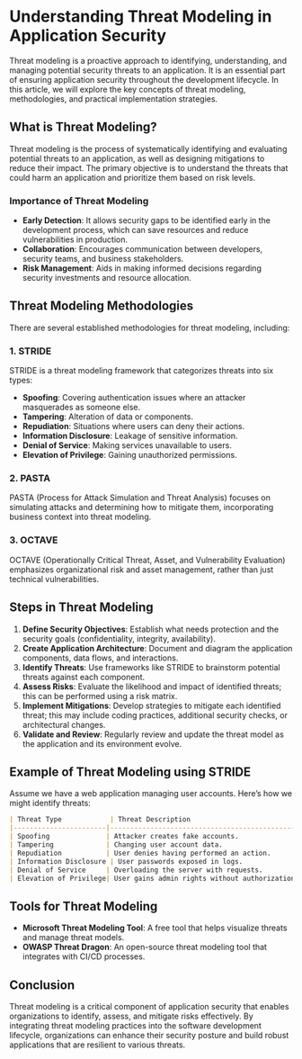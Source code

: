 # Understanding Threat Modeling in Application Security

Threat modeling is a proactive approach to identifying, understanding, and managing potential security threats to an application. It is an essential part of ensuring application security throughout the development lifecycle. In this article, we will explore the key concepts of threat modeling, methodologies, and practical implementation strategies.

## What is Threat Modeling?

Threat modeling is the process of systematically identifying and evaluating potential threats to an application, as well as designing mitigations to reduce their impact. The primary objective is to understand the threats that could harm an application and prioritize them based on risk levels.

### Importance of Threat Modeling
- **Early Detection**: It allows security gaps to be identified early in the development process, which can save resources and reduce vulnerabilities in production.
- **Collaboration**: Encourages communication between developers, security teams, and business stakeholders.
- **Risk Management**: Aids in making informed decisions regarding security investments and resource allocation.

## Threat Modeling Methodologies
There are several established methodologies for threat modeling, including:

### 1. STRIDE
STRIDE is a threat modeling framework that categorizes threats into six types:
- **Spoofing**: Covering authentication issues where an attacker masquerades as someone else.
- **Tampering**: Alteration of data or components.
- **Repudiation**: Situations where users can deny their actions.
- **Information Disclosure**: Leakage of sensitive information.
- **Denial of Service**: Making services unavailable to users.
- **Elevation of Privilege**: Gaining unauthorized permissions.

### 2. PASTA
PASTA (Process for Attack Simulation and Threat Analysis) focuses on simulating attacks and determining how to mitigate them, incorporating business context into threat modeling.

### 3. OCTAVE
OCTAVE (Operationally Critical Threat, Asset, and Vulnerability Evaluation) emphasizes organizational risk and asset management, rather than just technical vulnerabilities.

## Steps in Threat Modeling
1. **Define Security Objectives**: Establish what needs protection and the security goals (confidentiality, integrity, availability).
2. **Create Application Architecture**: Document and diagram the application components, data flows, and interactions.
3. **Identify Threats**: Use frameworks like STRIDE to brainstorm potential threats against each component.
4. **Assess Risks**: Evaluate the likelihood and impact of identified threats; this can be performed using a risk matrix.
5. **Implement Mitigations**: Develop strategies to mitigate each identified threat; this may include coding practices, additional security checks, or architectural changes.
6. **Validate and Review**: Regularly review and update the threat model as the application and its environment evolve.

## Example of Threat Modeling using STRIDE
Assume we have a web application managing user accounts. Here’s how we might identify threats:

```markdown
| Threat Type            | Threat Description                                           | Mitigation Strategies                           |
|-----------------------|------------------------------------------------------------|------------------------------------------------|
| Spoofing              | Attacker creates fake accounts.                             | Implement strong authentication and CAPTCHA.    |
| Tampering             | Changing user account data.                                 | Use data integrity checks and logging.         |
| Repudiation           | User denies having performed an action.                     | Implement logging and digital signatures.      |
| Information Disclosure | User passwords exposed in logs.                             | Use secure logging practices and encryption.    |
| Denial of Service     | Overloading the server with requests.                       | Rate limiting and automated traffic management. |
| Elevation of Privilege| User gains admin rights without authorization.              | Employ the principle of least privilege.        |
```

## Tools for Threat Modeling
- **Microsoft Threat Modeling Tool**: A free tool that helps visualize threats and manage threat models.
- **OWASP Threat Dragon**: An open-source threat modeling tool that integrates with CI/CD processes.

## Conclusion
Threat modeling is a critical component of application security that enables organizations to identify, assess, and mitigate risks effectively. By integrating threat modeling practices into the software development lifecycle, organizations can enhance their security posture and build robust applications that are resilient to various threats.
